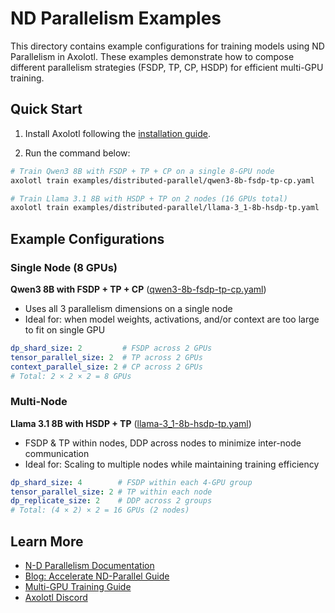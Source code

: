 # ND Parallelism Examples

This directory contains example configurations for training models using ND Parallelism in Axolotl. These examples demonstrate how to compose different parallelism strategies (FSDP, TP, CP, HSDP) for efficient multi-GPU training.

## Quick Start

1. Install Axolotl following the [installation guide](https://docs.axolotl.ai/docs/installation.html).

2. Run the command below:

```bash
# Train Qwen3 8B with FSDP + TP + CP on a single 8-GPU node
axolotl train examples/distributed-parallel/qwen3-8b-fsdp-tp-cp.yaml

# Train Llama 3.1 8B with HSDP + TP on 2 nodes (16 GPUs total)
axolotl train examples/distributed-parallel/llama-3_1-8b-hsdp-tp.yaml
```

## Example Configurations

### Single Node (8 GPUs)

**Qwen3 8B with FSDP + TP + CP** ([qwen3-8b-fsdp-tp-cp.yaml](./qwen3-8b-fsdp-tp-cp.yaml))
- Uses all 3 parallelism dimensions on a single node
- Ideal for: when model weights, activations, and/or context are too large to fit on single GPU

```yaml
dp_shard_size: 2         # FSDP across 2 GPUs
tensor_parallel_size: 2  # TP across 2 GPUs
context_parallel_size: 2 # CP across 2 GPUs
# Total: 2 × 2 × 2 = 8 GPUs
```

### Multi-Node

**Llama 3.1 8B with HSDP + TP** ([llama-3_1-8b-hsdp-tp.yaml](./llama-3_1-8b-hsdp-tp.yaml))
- FSDP & TP within nodes, DDP across nodes to minimize inter-node communication
- Ideal for: Scaling to multiple nodes while maintaining training efficiency

```yaml
dp_shard_size: 4        # FSDP within each 4-GPU group
tensor_parallel_size: 2 # TP within each node
dp_replicate_size: 2    # DDP across 2 groups
# Total: (4 × 2) × 2 = 16 GPUs (2 nodes)
```

## Learn More

- [N-D Parallelism Documentation](https://docs.axolotl.ai/docs/nd_parallelism.html)
- [Blog: Accelerate ND-Parallel Guide](https://huggingface.co/blog/accelerate-nd-parallel)
- [Multi-GPU Training Guide](https://docs.axolotl.ai/docs/multi-gpu.html)
- [Axolotl Discord](https://discord.gg/7m9sfhzaf3)
